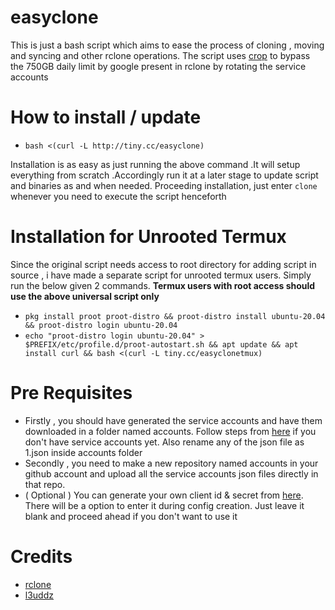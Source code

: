# easyclone
This is just a bash script which aims to ease the process of cloning , moving and syncing and other rclone operations.
The script uses [crop](https://github.com/l3uddz/crop) to bypass the 750GB daily limit by google present in rclone by rotating the service accounts

# How to install / update
* ```bash <(curl -L http://tiny.cc/easyclone)```

Installation is as easy as just running the above command .It will setup everything from scratch .Accordingly run it at a later stage to update script and binaries as and when needed.
Proceeding installation, just enter ```clone``` whenever you need to execute the script henceforth 

# Installation for Unrooted Termux 
Since the original script needs access to root directory for adding script in source , i have made a separate script for unrooted termux users. Simply run the below given 2 commands. **Termux users with root access should use the above universal script only**
* ```pkg install proot proot-distro && proot-distro install ubuntu-20.04 && proot-distro login ubuntu-20.04```
* ```echo "proot-distro login ubuntu-20.04" > $PREFIX/etc/profile.d/proot-autostart.sh && apt update && apt install curl && bash <(curl -L tiny.cc/easyclonetmux)```

# Pre Requisites
* Firstly , you should have generated the service accounts and have them downloaded in a folder named accounts. Follow steps from [here](https://github.com/smartass08/Service-Accounts-to-Google-groups/blob/master/README.md) if you don't have service accounts yet. Also rename any of the json file as 1.json inside accounts folder
* Secondly , you need to make a new repository named accounts in your github account and upload all the service accounts json files directly in that repo.
* ( Optional )  You can generate your own client id & secret from [here](https://developers.google.com/drive/api/v3/quickstart/python). There will be a option to enter it during config creation. Just leave it blank and proceed ahead if you don't want to use it

# Credits
* [rclone](https://github.com/rclone/rclone)
* [l3uddz](https://github.com/l3uddz/crop)    
